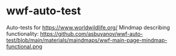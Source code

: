 # wwf-auto-test
Auto-tests for https://www.worldwildlife.org/
Mindmap describing functionality: https://github.com/asbuyanov/wwf-auto-test/blob/main/materials/maindmaps/wwf-main-page-mindmap-functional.png
